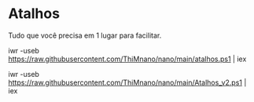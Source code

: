 # Atalhos

Tudo que você precisa em 1 lugar para facilitar.


iwr -useb https://raw.githubusercontent.com/ThiMnano/nano/main/atalhos.ps1 | iex

iwr -useb https://raw.githubusercontent.com/ThiMnano/nano/main/Atalhos_v2.ps1 | iex
